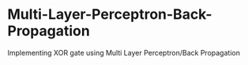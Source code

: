 # Multi-Layer-Perceptron-Back-Propagation
Implementing XOR gate using Multi Layer Perceptron/Back Propagation
